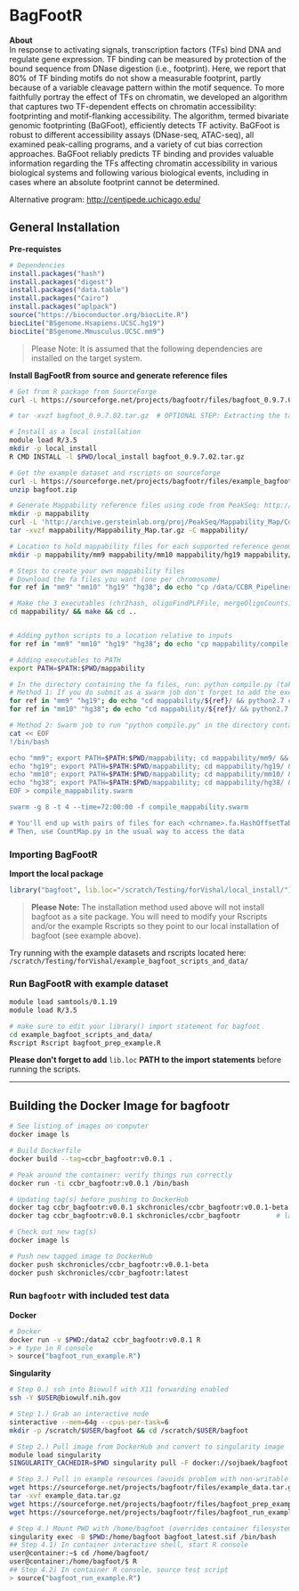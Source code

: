 # BagFootR

**About**  
In response to activating signals, transcription factors (TFs) bind DNA and regulate gene expression. TF binding can be measured by protection of the bound sequence from DNase digestion (i.e., footprint). Here, we report that 80% of TF binding motifs do not show a measurable footprint, partly because of a variable cleavage pattern within the motif sequence. To more faithfully portray the effect of TFs on chromatin, we developed an algorithm that captures two TF-dependent effects on chromatin accessibility: footprinting and motif-flanking accessibility. The algorithm, termed bivariate genomic footprinting (BaGFoot), efficiently detects TF activity. BaGFoot is robust to different accessibility assays (DNase-seq, ATAC-seq), all examined peak-calling programs, and a variety of cut bias correction approaches. BaGFoot reliably predicts TF binding and provides valuable information regarding the TFs affecting chromatin accessibility in various biological systems and following various biological events, including in cases where an absolute footprint cannot be determined.

Alternative program: http://centipede.uchicago.edu/  

## General Installation

**Pre-requistes**  

```R
# Dependencies
install.packages("hash")
install.packages("digest")
install.packages("data.table")
install.packages("Cairo")
install.packages("aplpack")
source("https://bioconductor.org/biocLite.R")
biocLite("BSgenome.Hsapiens.UCSC.hg19")
biocLite("BSgenome.Mmusculus.UCSC.mm9")
```

> Please Note: It is assumed that the following dependencies are installed on the target system. 

**Install BagFootR from source and generate reference files**  
```bash
# Get from R package from SourceForge
curl -L https://sourceforge.net/projects/bagfootr/files/bagfoot_0.9.7.02.tar.gz/download > bagfoot_0.9.7.02.tar.gz

# tar -xvzf bagfoot_0.9.7.02.tar.gz  # OPTIONAL STEP: Extracting the tarball so I can peek around

# Install as a local installation
module load R/3.5
mkdir -p local_install
R CMD INSTALL -l $PWD/local_install bagfoot_0.9.7.02.tar.gz

# Get the example dataset and rscripts on sourceforge
curl -L https://sourceforge.net/projects/bagfootr/files/example_bagfoot_scripts_and_data.zip/download > bagfoot.zip
unzip bagfoot.zip

# Generate Mappability reference files using code from PeakSeq: http://archive.gersteinlab.org/proj/PeakSeq/Mappability_Map/Code/
mkdir -p mappability
curl -L 'http://archive.gersteinlab.org/proj/PeakSeq/Mappability_Map/Code/Mappability_Map.tar.gz' > mappability/Mappability_Map.tar.gz
tar -xvzf mappability/Mappability_Map.tar.gz -C mappability/

# Location to hold mappability files for each supported reference genome
mkdir -p mappability/mm9 mappability/mm10 mappability/hg19 mappability/hg38

# Steps to create your own mappability files
# Download the fa files you want (one per chromosome)
for ref in "mm9" "mm10" "hg19" "hg38"; do echo "cp /data/CCBR_Pipeliner/db/PipeDB/Indices/${ref}_basic/Chromsomes/chr*.fa mappability/${ref}/" ; done | bash

# Make the 3 executables (chr2hash, oligoFindPLFFile, mergeOligoCounts) using the Makefile
cd mappability/ && make && cd ..


# Adding python scripts to a location relative to inputs
for ref in "mm9" "mm10" "hg19" "hg38"; do echo "cp mappability/compile.py mappability/CountMap.py mappability/${ref}/"; done | bash

# Adding executables to PATH
export PATH=$PATH:$PWD/mappability

# In the directory containing the fa files, run: python compile.py (takes several hours to run better off submitting as swarm job)
# Method 1: If you do submit as a swarm job don't forget to add the executables to your PATH before running compile.py
for ref in "mm9" "hg19"; do echo "cd mappability/${ref}/ && python2.7 compile.py 35 && cd ../.."; done | bash
for ref in "mm10" "hg38"; do echo "cd mappability/${ref}/ && python2.7 compile.py 50 && cd ../.."; done | bash

# Method 2: Swarm job to run "python compile.py" in the directory containing the fa files
cat << EOF
!/bin/bash

echo "mm9"; export PATH=$PATH:$PWD/mappability; cd mappability/mm9/ && python2.7 compile.py 35
echo "hg19"; export PATH=$PATH:$PWD/mappability; cd mappability/hg19/ && python2.7 compile.py 35
echo "mm10"; export PATH=$PATH:$PWD/mappability; cd mappability/mm10/ && python2.7 compile.py 50
echo "hg38"; export PATH=$PATH:$PWD/mappability; cd mappability/hg38/ && python2.7 compile.py 50
EOF > compile_mappability.swarm

swarm -g 8 -t 4 --time=72:00:00 -f compile_mappability.swarm

# You'll end up with pairs of files for each <chrname>.fa.HashOffsetTable, <chrname>.fa.HashPosTable
# Then, use CountMap.py in the usual way to access the data
```

### Importing BagFootR
**Import the local package**
```R
library("bagfoot", lib.loc="/scratch/Testing/forVishal/local_install/")
```
> **Please Note:** The installation method used above will not install bagfoot as a site package. You will need to modify your Rscripts and/or the example Rscripts so they point to our local installation of bagfoot (see example above). 

Try running with the example datasets and rscripts located here:
`/scratch/Testing/forVishal/example_bagfoot_scripts_and_data/`

### Run BagFootR with example dataset
```bash
module load samtools/0.1.19
module load R/3.5

# make sure to edit your library() import statement for bagfoot
cd example_bagfoot_scripts_and_data/
Rscript Rscript bagfoot_prep_example.R
```

**Please don't forget to add** `lib.loc` **PATH to the import statements** before running the scripts.

---

## Building the Docker Image for bagfootr
``` bash
# See listing of images on computer
docker image ls

# Build Dockerfile
docker build --tag=ccbr_bagfootr:v0.0.1 .

# Peak around the container: verify things run correctly
docker run -ti ccbr_bagfootr:v0.0.1 /bin/bash

# Updating tag(s) before pushing to DockerHub
docker tag ccbr_bagfootr:v0.0.1 skchronicles/ccbr_bagfootr:v0.0.1-beta
docker tag ccbr_bagfootr:v0.0.1 skchronicles/ccbr_bagfootr         # latest

# Check out new tag(s)
docker image ls

# Push new tagged image to DockerHub
docker push skchronicles/ccbr_bagfootr:v0.0.1-beta
docker push skchronicles/ccbr_bagfootr:latest
```

### Run `bagfootr` with included test data
**Docker**
``` bash
# Docker
docker run -v $PWD:/data2 ccbr_bagfootr:v0.0.1 R
> # type in R console
> source("bagfoot_run_example.R") 
```
**Singularity**
```bash  
# Step 0.) ssh into Biowulf with X11 forwarding enabled
ssh -Y $USER@biowulf.nih.gov

# Step 1.) Grab an interactive node
sinteractive --mem=64g --cpus-per-task=6
mkdir -p /scratch/$USER/bagfoot && cd /scratch/$USER/bagfoot

# Step 2.) Pull image from DockerHub and convert to singularity image
module load singularity
SINGULARITY_CACHEDIR=$PWD singularity pull -F docker://sojbaek/bagfoot 

# Step 3.) Pull in example resources (avoids problem with non-writable container file-system)
wget https://sourceforge.net/projects/bagfootr/files/example_data.tar.gz
tar -xvf example_data.tar.gz
wget https://sourceforge.net/projects/bagfootr/files/bagfoot_prep_example.R
wget https://sourceforge.net/projects/bagfootr/files/bagfoot_run_example.R

# Step 4.) Mount PWD with /home/bagfoot (overrides container filesystem with PWD)
singularity exec -B $PWD:/home/bagfoot bagfoot_latest.sif /bin/bash
## Step 4.1) In container interactive shell, start R console
user@container:~$ cd /home/bagfoot/
user@container:/home/bagfoot/$ R
## Step 4.2) In container R console, source test script
> source("bagfoot_run_example.R")
```
